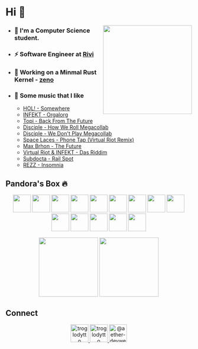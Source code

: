 # Hi 👋

<img align='right' src="https://cutt.ly/lnfmbqL" width="240">

- ### 🏫 I'm a Computer Science student.
- ### ⚡ Software Engineer at [Rivi](https://rivi.co/)
- ### 🦄 Working on a Minmal Rust Kernel - [zeno](https://github.com/aether-devweb/zeno)
- ### 🎵 Some music that I like
    <!-- BLOG-POST-LIST:START -->
    - [HOL! - Somewhere](https://www.youtube.com/watch?v=2X-nY2ykXio)
    - [INFEKT - Orgalorg](https://www.youtube.com/watch?v=Fxh0FQFTk3A)
    - [Topi - Back From The Future](https://www.youtube.com/watch?v=saH7hwrQIPM)
    - [Disciple - How We Roll Megacollab](https://www.youtube.com/watch?v=8wsc673F6h0)
    - [Disciple - We Don't Play Megacollab](https://www.youtube.com/watch?v=tXxFPYZWpA4)
    - [Space Laces - Phone Tap (Virtual Riot Remix)](https://www.youtube.com/watch?v=eePSKlHTqhM)
    - [Max Brhon - The Future](https://www.youtube.com/watch?v=dRe_rS19E04)
    - [Virtual Riot & INFEKT -  Das Riddim](https://www.youtube.com/watch?v=qIMrsPIgeZg)
    - [Subdocta - Rail Spot](https://www.youtube.com/watch?v=NCRx7ZQjos8)
    - [REZZ - Insomnia](https://www.youtube.com/watch?v=uZiBQbqdRVY)
    <!-- BLOG-POST-LIST:END -->

## Pandora's Box 🔥

<p align="center">
    <img height="48" width="48" src="https://cutt.ly/qhUXKYp" />
    <img height="48" width="48" src="https://cutt.ly/phUXVJx" />
    <img height="48" width="48" src="https://cutt.ly/1hUX1az" />
    <img height="48" width="48" src="https://cutt.ly/chUX9vG" />
    <img height="48" width="48" src="https://cutt.ly/BvOKUon">
    <img height="48" width="48" src="https://cutt.ly/kvOLjhg">
    <img height="48" width="48" src="https://cutt.ly/0vOK6Xf">
    <img height="48" width="48" src="https://cutt.ly/DhUX4hd" />
    <img height="48" width="48" src="https://cutt.ly/xhUCyFt" />
    <img height="48" width="48" src="https://cutt.ly/LhUCwLi" />
    <img height="48" width="48" src="https://cutt.ly/ohUXfm2" />
    <img height="48" width="48" src="https://cutt.ly/dhUZ9V9" />
    <img height="48" width="48" src="https://cutt.ly/DhUXg0n" />
    <img height="48" width="48" src="https://cutt.ly/ohUXkQ6" />
</p>

<p align="center">
<img height="160" src="https://github-readme-stats.vercel.app/api?username=troglodytto&count_private=true&show_icons=true&hide=issues&theme=vue&custom_title=My%20Github%20Stats&border_color=41b883&border_radius=14"></img>
<img height="160" src="https://github-readme-stats.vercel.app/api/top-langs?username=troglodytto&show_icons=true&locale=en&layout=compact&hide=cmake,html&theme=vue&border_color=41b883&border_radius=14"></img>
</p>

## Connect
<p align="center">
  <a href="https://twitter.com/troglodytto" target="blank">
    <img src="https://cutt.ly/mnfmrxh" alt="troglodytto" width="48" />
  </a>
  <a href="https://instagram.com/troglodytto" target="blank">
    <img src="https://cutt.ly/CnfmoSv" alt="troglodytto" width="48" />
  </a>
  <a href="https://medium.com/@aether-devweb" target="blank">
    <img src="https://cutt.ly/gnfmabL" alt="@aether-devweb" width="48" />
  </a>
</p>
